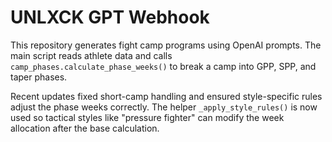 # UNLXCK GPT Webhook

This repository generates fight camp programs using OpenAI prompts. The main script reads athlete data and calls `camp_phases.calculate_phase_weeks()` to break a camp into GPP, SPP, and taper phases.

Recent updates fixed short-camp handling and ensured style-specific rules adjust the phase weeks correctly. The helper `_apply_style_rules()` is now used so tactical styles like "pressure fighter" can modify the week allocation after the base calculation.
